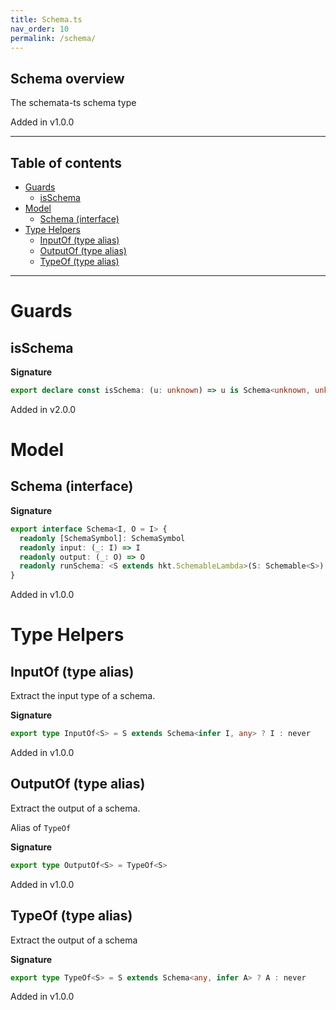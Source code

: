 ```yaml
---
title: Schema.ts
nav_order: 10
permalink: /schema/
---
```


## Schema overview

The schemata-ts schema type

Added in v1.0.0

---

<h2 class="text-delta">Table of contents</h2>

- [Guards](#guards)
  - [isSchema](#isschema)
- [Model](#model)
  - [Schema (interface)](#schema-interface)
- [Type Helpers](#type-helpers)
  - [InputOf (type alias)](#inputof-type-alias)
  - [OutputOf (type alias)](#outputof-type-alias)
  - [TypeOf (type alias)](#typeof-type-alias)

---

# Guards

## isSchema

**Signature**

```ts
export declare const isSchema: (u: unknown) => u is Schema<unknown, unknown>
```

Added in v2.0.0

# Model

## Schema (interface)

**Signature**

```ts
export interface Schema<I, O = I> {
  readonly [SchemaSymbol]: SchemaSymbol
  readonly input: (_: I) => I
  readonly output: (_: O) => O
  readonly runSchema: <S extends hkt.SchemableLambda>(S: Schemable<S>) => hkt.SchemableKind<S, I, O>
}
```

Added in v1.0.0

# Type Helpers

## InputOf (type alias)

Extract the input type of a schema.

**Signature**

```ts
export type InputOf<S> = S extends Schema<infer I, any> ? I : never
```

Added in v1.0.0

## OutputOf (type alias)

Extract the output of a schema.

Alias of `TypeOf`

**Signature**

```ts
export type OutputOf<S> = TypeOf<S>
```

Added in v1.0.0

## TypeOf (type alias)

Extract the output of a schema

**Signature**

```ts
export type TypeOf<S> = S extends Schema<any, infer A> ? A : never
```

Added in v1.0.0
